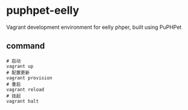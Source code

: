 # puphpet-eelly
Vagrant development environment for eelly phper, built using PuPHPet

## command
```
# 启动
vagrant up
# 配置更新
vagrant provision
# 重启
vagrant reload
# 挂起
vagrant halt 
```
